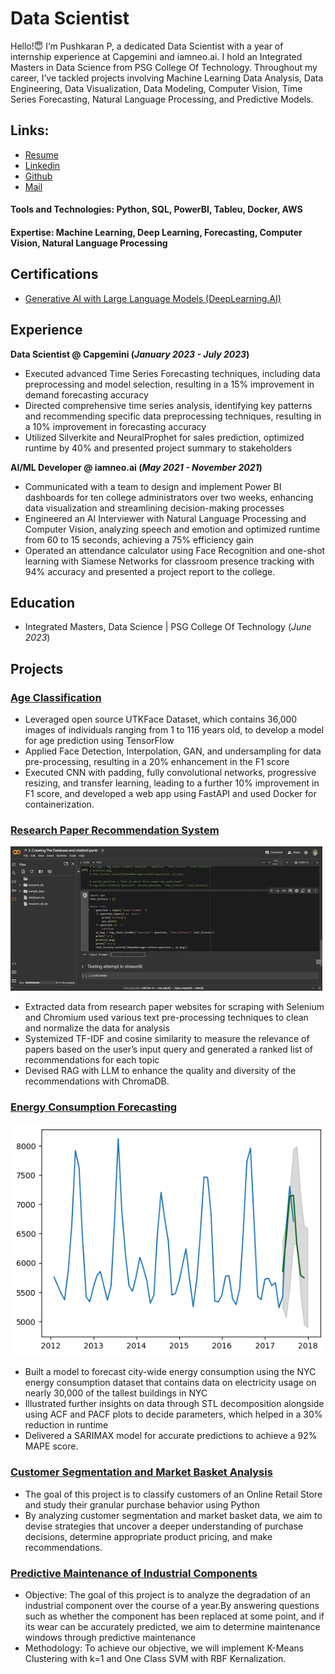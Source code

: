# Data Scientist

Hello!😇 I’m Pushkaran P, a dedicated Data Scientist  with a year of internship experience at Capgemini and iamneo.ai. I hold an Integrated Masters in Data Science from PSG College Of Technology. Throughout my career, I’ve tackled projects involving Machine Learning Data Analysis, Data Engineering, Data Visualization, Data Modeling, Computer Vision, Time Series Forecasting, Natural Language Processing, and Predictive Models.

## Links:
- [Resume](https://drive.google.com/file/d/1gAyPwFp4XmxiFCRP3uZTTXPeSQHRjTIw/view?usp=sharing)
- [Linkedin](https://www.linkedin.com/in/pushkaran-p)
- [Github](https://github.com/Pushkaran-P)
- [Mail](mailto:pushkarans15@gmail.com)

#### Tools and Technologies: Python, SQL, PowerBI, Tableu, Docker, AWS

#### Expertise: Machine Learning, Deep Learning, Forecasting, Computer Vision, Natural Language Processing

## Certifications
- [Generative AI with Large Language Models (DeepLearning.AI)](https://coursera.org/verify/VP35EBU5VRRX)

## Experience
**Data Scientist @ Capgemini (_January 2023 - July 2023_)**
- Executed advanced Time Series Forecasting techniques, including data preprocessing and model selection, resulting in a 
15% improvement in demand forecasting accuracy
- Directed comprehensive time series analysis, identifying key patterns and recommending specific data preprocessing 
techniques, resulting in a 10% improvement in forecasting accuracy
- Utilized Silverkite and NeuralProphet for sales prediction, optimized runtime by 40% and presented project summary to 
stakeholders

**AI/ML Developer @ iamneo.ai (_May 2021 - November 2021_)**
- Communicated with a team to design and implement Power BI dashboards for ten college administrators over two weeks, 
enhancing data visualization and streamlining decision-making processes
- Engineered an AI Interviewer with Natural Language Processing and Computer Vision, analyzing speech and emotion and 
optimized runtime from 60 to 15 seconds, achieving a 75% efficiency gain
- Operated an attendance calculator using Face Recognition and one-shot learning with Siamese Networks for classroom 
presence tracking with 94% accuracy and presented a project report to the college.

## Education
- Integrated Masters, Data Science | PSG College Of Technology (_June 2023_)

## Projects
### [Age Classification](https://github.com/Pushkaran-P/Age-Race-Classification)
- Leveraged open source UTKFace Dataset, which contains 36,000 images of individuals ranging from 1 to 116 years old,
to develop a model for age prediction using TensorFlow
- Applied Face Detection, Interpolation, GAN, and undersampling for data pre-processing, resulting in a 20% enhancement
in the F1 score
- Executed CNN with padding, fully convolutional networks, progressive resizing, and transfer learning, leading to a further
10% improvement in F1 score, and developed a web app using FastAPI and used Docker for containerization.

### [Research Paper Recommendation System](https://github.com/Pushkaran-P/Research-Paper-Recommendation)
![Demo](/assets/chatbot.gif)
- Extracted data from research paper websites for scraping with Selenium and Chromium used various text pre-processing techniques to clean and normalize the data for analysis
- Systemized TF-IDF and cosine similarity to measure the relevance of papers based on the user’s input query and generated a ranked list of recommendations for each topic
- Devised RAG with LLM to enhance the quality and diversity of the recommendations with ChromaDB.

### [Energy Consumption Forecasting](https://github.com/Pushkaran-P/Energy-Consumption-Forecasting)
![Forecast](/assets/forecast.png)
- Built a model to forecast city-wide energy consumption using the NYC energy consumption dataset that contains data on electricity usage on nearly 30,000 of the tallest buildings in NYC
- Illustrated further insights on data through STL decomposition alongside using ACF and PACF plots to decide parameters, which helped in a 30% reduction in runtime
- Delivered a SARIMAX model for accurate predictions to achieve a 92% MAPE score.

### [Customer Segmentation and Market Basket Analysis](https://github.com/Pushkaran-P/Customer-Segmentation)
- The goal of this project is to classify customers of an Online Retail Store and study their granular purchase behavior using Python
- By analyzing customer segmentation and market basket data, we aim to devise strategies that uncover a deeper understanding of purchase decisions,
determine appropriate product pricing, and make recommendations.

### [Predictive Maintenance of Industrial Components](https://github.com/Pushkaran-P/Predictive-Maintenance-of-Industrial-Components)
- Objective: The goal of this project is to analyze the degradation of an industrial component over the course of a year.By answering questions such as
whether the component has been replaced at some point, and if its wear can be accurately predicted, we aim to determine maintenance windows through predictive maintenance
- Methodology: To achieve our objective, we will implement K-Means Clustering with k=1 and One Class SVM with RBF Kernalization.
